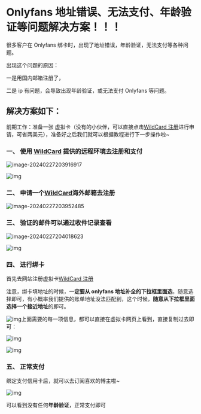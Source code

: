 # Onlyfans 地址错误、无法支付、年龄验证等问题解决方案！！！

很多客户在 Onlyfans 绑卡时，出现了地址错误，年龄验证，无法支付等各种问题。

出现这个问题的原因：

一是用国内邮箱注册了，

二是 ip 有问题，会导致出现年龄验证，或无法支付 Onlyfans 等问题。

## 解决方案如下：

前期工作：准备一张 虚拟卡（没有的小伙伴，可以直接点击[WildCard 注册](https://bewildcard.com/i/GPT000)进行申请，可省两美元），准备好之后我们就可以根据教程进行下一步操作啦~

### 一、 使用 [WildCard](https://bewildcard.com/i/GPT000) 提供的远程环境去注册和支付

![image-20240227203916917](https://gptblog.oss-cn-hangzhou.aliyuncs.com/image/202402272039977.png)

![img](https://gptblog.oss-cn-hangzhou.aliyuncs.com/image/202402272037606.png)

### 二、 申请一个[WildCard](https://bewildcard.com/i/GPT000)海外邮箱去注册

![image-20240227203952485](https://gptblog.oss-cn-hangzhou.aliyuncs.com/image/202402272039525.png)

### 三、 验证的邮件可以通过收件记录查看

![image-20240227204018623](https://gptblog.oss-cn-hangzhou.aliyuncs.com/image/202402272040657.png)

![img](https://gptblog.oss-cn-hangzhou.aliyuncs.com/image/202402272037094.png)

### 四、 进行绑卡  
首先去网站注册虚拟卡[WildCard 注册](https://bewildcard.com/i/GPT000)

注意，绑卡填地址的时候，**一定要从 onlyfans 地址补全的下拉框里面选**，随意选择即可，有小概率我们提供的账单地址没法匹配到，这个时候，**随意从下拉框里面选择一个接近地址**的即可。

![img](https://gptblog.oss-cn-hangzhou.aliyuncs.com/image/202402272037558.png)上面需要的每一项信息，都可以直接在虚拟卡网页上看到，直接复制过去即可：

![img](https://gptblog.oss-cn-hangzhou.aliyuncs.com/image/202402272037037.png)

![img](https://gptblog.oss-cn-hangzhou.aliyuncs.com/image/202402272037909.png)

### 五、 正常支付

绑定支付信用卡后，就可以去订阅喜欢的博主啦~

![img](https://gptblog.oss-cn-hangzhou.aliyuncs.com/image/202402272037114.png)

可以看到没有任何**年龄验证**，正常支付即可
